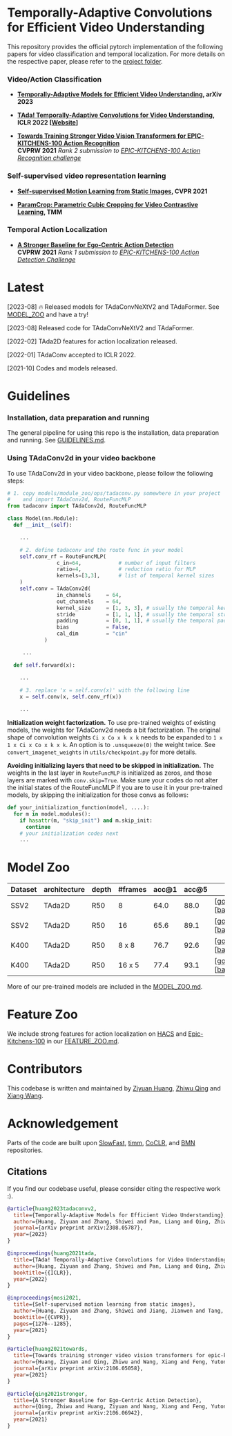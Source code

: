 <!-- # pytorch-video-understanding -->
# Temporally-Adaptive Convolutions for Efficient Video Understanding

This repository provides the official pytorch implementation of the following papers for video classification and temporal localization. For more details on the respective paper, please refer to the [project folder](projects/). 

### Video/Action Classification

- **[Temporally-Adaptive Models for Efficient Video Understanding](https://arxiv.org/pdf/2308.05787.pdf), arXiv 2023**<br> 

- **[TAda! Temporally-Adaptive Convolutions for Video Understanding](https://arxiv.org/pdf/2110.06178.pdf), ICLR 2022 [[Website](https://tadaconv-iclr2022.github.io)]**<br> 

- **[Towards Training Stronger Video Vision Transformers for EPIC-KITCHENS-100 Action Recognition](https://arxiv.org/pdf/2106.05058)**<br>**CVPRW 2021** *Rank 2 submission to [EPIC-KITCHENS-100 Action Recognition challenge](https://competitions.codalab.org/competitions/25923#results)*

### Self-supervised video representation learning

- **[Self-supervised Motion Learning from Static Images](https://openaccess.thecvf.com/content/CVPR2021/papers/Huang_Self-Supervised_Motion_Learning_From_Static_Images_CVPR_2021_paper), CVPR 2021**<br>

- **[ParamCrop: Parametric Cubic Cropping for Video Contrastive Learning](https://arxiv.org/abs/2108.10501), TMM** <br>

### Temporal Action Localization

- **[A Stronger Baseline for Ego-Centric Action Detection](https://arxiv.org/pdf/2106.06942)**<br>**CVPRW 2021**
*Rank 1 submission to [EPIC-KITCHENS-100 Action Detection Challenge](https://competitions.codalab.org/competitions/25926#results)*

# Latest

[2023-08] 🔥 Released models for TAdaConvNeXtV2 and TAdaFormer. See [MODEL_ZOO](MODEL_ZOO.md) and have a try!

[2023-08] Released code for TAdaConvNeXtV2 and TAdaFormer. 

[2022-02] TAda2D features for action localization released.

[2022-01] TAdaConv accepted to ICLR 2022.

[2021-10] Codes and models released.

# Guidelines

### Installation, data preparation and running

The general pipeline for using this repo is the installation, data preparation and running.
See [GUIDELINES.md](GUIDELINES.md).

### Using TAdaConv2d in your video backbone

To use TAdaConv2d in your video backbone, please follow the following steps:

```python
# 1. copy models/module_zoo/ops/tadaconv.py somewhere in your project 
#    and import TAdaConv2d, RouteFuncMLP
from tadaconv import TAdaConv2d, RouteFuncMLP

class Model(nn.Module):
  def __init__(self):

    ...

    # 2. define tadaconv and the route func in your model
    self.conv_rf = RouteFuncMLP(
                c_in=64,            # number of input filters
                ratio=4,            # reduction ratio for MLP
                kernels=[3,3],      # list of temporal kernel sizes
    )
    self.conv = TAdaConv2d(
                in_channels     = 64,
                out_channels    = 64,
                kernel_size     = [1, 3, 3], # usually the temporal kernel size is fixed to be 1
                stride          = [1, 1, 1], # usually the temporal stride is fixed to be 1
                padding         = [0, 1, 1], # usually the temporal padding is fixed to be 0
                bias            = False,
                cal_dim         = "cin"
            )

     ...

  def self.forward(x):

    ...
    
    # 3. replace 'x = self.conv(x)' with the following line
    x = self.conv(x, self.conv_rf(x))

    ...
```

**Initialization weight factorization.** To use pre-trained weights of existing models, the weights for TAdaConv2d needs a bit factorization. The original shape of convolution weights `Ci x Co x k x k` needs to be expanded to `1 x 1 x Ci x Co x k x k`. An option is to `.unsqueeze(0)` the weight twice. See `convert_imagenet_weights` in `utils/checkpoint.py` for more details. 

**Avoiding initializing layers that need to be skipped in initialization.** The weights in the last layer in `RouteFuncMLP` is initialized as zeros, and those layers are marked with `conv.skip=True`. Make sure your codes do not alter the initial states of the RouteFuncMLP if you are to use it in your pre-trained models, by skipping the initialization for those convs as follows:

```python
def your_initialization_function(model, ....):
  for m in model.modules():
    if hasattr(m, "skip_init") and m.skip_init:
      continue
    # your initialization codes next
    ...
```

# Model Zoo

| Dataset | architecture | depth | #frames | acc@1 | acc@5 | checkpoint | config |
| ------------ | ------------ | ------------ | ------------ | ------------ | ------------ | ------------ | ------------ |
| SSV2 | TAda2D | R50 | 8 | 64.0 | 88.0 | [[google drive](https://drive.google.com/file/d/16y6dDf-hcMmJ2jDCV9tRla8aRJZKJXSk/view?usp=sharing)][[baidu](https://pan.baidu.com/s/1CWy35SlWMbKnYqZXESndKg)(code:dlil)] | [tada2d_8f.yaml](configs/projects/tada/ssv2/tada2d_8f.yaml) | 
| SSV2 | TAda2D | R50 | 16 | 65.6 | 89.1 | [[google drive](https://drive.google.com/file/d/1xwCxuFW6DZ0xpEsp_tFJYQRGuHPJe4uS/view?usp=sharing)][[baidu](https://pan.baidu.com/s/1GKUKyDytaKKeCBAerh-4IQ)(code:f857)] | [tada2d_16f.yaml](configs/projects/epic-kitchen-ar/ek100/csn.yaml) | 
| K400 | TAda2D | R50 | 8 x 8 | 76.7 | 92.6 | [[google drive](https://drive.google.com/file/d/1YsbTKLoDwxtStAsP5oxUMbIsw85NvY0O/view?usp=sharing)][[baidu](https://pan.baidu.com/s/1rPPZtVDlEoftkg-r_Di59w)(code:p06d)] |  [tada2d_8x8.yaml](configs/projects/tada/k400/tada2d_8x8.yaml) |
| K400 | TAda2D | R50 | 16 x 5 | 77.4 | 93.1 | [[google drive](https://drive.google.com/file/d/1UQDurxakmnDxa5D2tBuTqTH60BVyW3XM/view?usp=sharing)][[baidu](https://pan.baidu.com/s/1MzFCZU1G1JR2ur9gWd3hCg)(code:6k8h)] | [tada2d_16x5.yaml](configs/projects/tada/k400/tada2d_16x5.yaml) |

More of our pre-trained models are included in the [MODEL_ZOO.md](MODEL_ZOO.md).

# Feature Zoo

We include strong features for action localization on [HACS](http://hacs.csail.mit.edu/) and [Epic-Kitchens-100](https://epic-kitchens.github.io/2021) in our [FEATURE_ZOO.md](FEATURE_ZOO.md).

# Contributors

This codebase is written and maintained by [Ziyuan Huang](https://huang-ziyuan.github.io/), [Zhiwu Qing](https://scholar.google.com/citations?user=q9refl4AAAAJ&hl=zh-CN) and [Xiang Wang](https://scholar.google.com/citations?user=cQbXvkcAAAAJ&hl=zh-CN). 

# Acknowledgement

Parts of the code are built upon [SlowFast](https://github.com/facebookresearch/SlowFast), [timm](https://github.com/rwightman/pytorch-image-models), [CoCLR](https://github.com/TengdaHan/CoCLR), and [BMN](https://github.com/JJBOY/BMN-Boundary-Matching-Network) repositories.

## Citations
If you find our codebase useful, please consider citing the respective work :).
```BibTeX
@article{huang2023tadaconvv2,
  title={Temporally-Adaptive Models for Efficient Video Understanding},
  author={Huang, Ziyuan and Zhang, Shiwei and Pan, Liang and Qing, Zhiwu and Zhang, Yingya and Liu, Ziwei and Ang Jr, Marcelo H},
  journal={arXiv preprint arXiv:2308.05787},
  year={2023}
}
```
```BibTeX
@inproceedings{huang2021tada,
  title={TAda! Temporally-Adaptive Convolutions for Video Understanding},
  author={Huang, Ziyuan and Zhang, Shiwei and Pan, Liang and Qing, Zhiwu and Tang, Mingqian and Liu, Ziwei and Ang Jr, Marcelo H},
  booktitle={{ICLR}},
  year={2022}
}
```
```BibTeX
@inproceedings{mosi2021,
  title={Self-supervised motion learning from static images},
  author={Huang, Ziyuan and Zhang, Shiwei and Jiang, Jianwen and Tang, Mingqian and Jin, Rong and Ang, Marcelo H},
  booktitle={{CVPR}},
  pages={1276--1285},
  year={2021}
}
```
```BibTeX
@article{huang2021towards,
  title={Towards training stronger video vision transformers for epic-kitchens-100 action recognition},
  author={Huang, Ziyuan and Qing, Zhiwu and Wang, Xiang and Feng, Yutong and Zhang, Shiwei and Jiang, Jianwen and Xia, Zhurong and Tang, Mingqian and Sang, Nong and Ang Jr, Marcelo H},
  journal={arXiv preprint arXiv:2106.05058},
  year={2021}
}
```
```BibTeX
@article{qing2021stronger,
  title={A Stronger Baseline for Ego-Centric Action Detection},
  author={Qing, Zhiwu and Huang, Ziyuan and Wang, Xiang and Feng, Yutong and Zhang, Shiwei and Jiang, Jianwen and Tang, Mingqian and Gao, Changxin and Ang Jr, Marcelo H and Sang, Nong},
  journal={arXiv preprint arXiv:2106.06942},
  year={2021}
}
```
